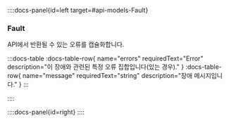 ::::docs-panel{id=left target=#api-models-Fault}

### Fault

API에서 반환될 수 있는 오류를 캡슐화합니다.

:::docs-table
:docs-table-row{
name="errors"
requiredText="Error"
description="이 장애와 관련된 특정 오류 집합입니다(있는 경우)."
}
:docs-table-row{
name="message"
requiredText="string"
description="장애 메시지입니다."
}
:::

::::

::::docs-panel{id=right}
::::
